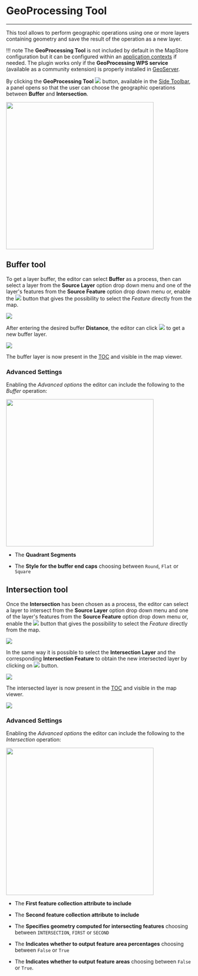 # GeoProcessing Tool

*******************

This tool allows to perform geographic operations using one or more layers containing geometry and save the result of the operation as a new layer.

!!! note
    The **GeoProcessing Tool** is not included by default in the MapStore configuration but it can be configured within an [application contexts](application-context.md#configure-plugins) if needed.
    The plugin works only if the **GeoProcessing WPS service** (available as a community extension) is properly installed in [GeoServer](http://geoserver.org/).

By clicking the **GeoProcessing Tool** <img src="../img/button/geoprocessing-button.jpg" class="ms-docbutton"/> button, available in the [Side Toolbar](mapstore-toolbars.md#side-toolbar), a panel opens so that the user can choose the geographic operations between **Buffer** and **Intersection**.

<img src="../img/geoprocessing-tool/geoprocessing-panel.jpg" class="ms-docimage" width="400px"/>

## Buffer tool

To get a layer buffer, the editor can select **Buffer** as a process, then can select a layer from the **Source Layer** option drop down menu and one of the layer's features from the **Source Feature** option drop down menu or, enable the <img src="../img/button/add_marker_button.jpg" class="ms-docbutton"/> button that gives the possibility to select the *Feature* directly from the map.

<img src="../img/geoprocessing-tool/select-buffer-feature.mp4" class="ms-docimage"/>

After entering the desired buffer **Distance**, the editor can click <img src="../img/button/run_button.jpg" class="ms-docbutton"/> to get a new buffer layer.

<img src="../img/geoprocessing-tool/run_buffer-layer.mp4" class="ms-docimage"/>

The buffer layer is now present in the [TOC](toc.md) and visible in the map viewer.

### Advanced Settings

Enabling the *Advanced options* the editor can include the following to the *Buffer* operation:

<img src="../img/geoprocessing-tool/buffer-advanced-options.jpg" class="ms-docimage" width="400px" />

* The **Quadrant Segments**

* The **Style for the buffer end caps** choosing between `Round`, `Flat` or `Square`

## Intersection tool

Once the **Intersection** has been chosen as a process, the editor can select a layer to intersect from the **Source Layer** option drop down menu and one of the layer's features from the **Source Feature** option drop down menu or, enable the <img src="../img/button/add_marker_button.jpg" class="ms-docbutton"/> button that gives the possibility to select the *Feature* directly from the map.

<img src="../img/geoprocessing-tool/select-feature.mp4" class="ms-docimage"/>

In the same way it is possible to select the **Intersection Layer** and the corresponding **Intersection Feature** to obtain the new intersected layer by clicking on <img src="../img/button/run_button.jpg" class="ms-docbutton"/> button.

<img src="../img/geoprocessing-tool/run_intersection-layer." class="ms-docimage"/>

The intersected layer is now present in the [TOC](toc.md) and visible in the map viewer.

<img src="../img/geoprocessing-tool/intersection-layer.jpg" class="ms-docimage" />

### Advanced Settings

Enabling the *Advanced options* the editor can include the following to the *Intersection* operation:

<img src="../img/geoprocessing-tool/intersection-advanced-options.jpg" class="ms-docimage" width="400px"/>

* The **First feature collection attribute to include**

* The **Second feature collection attribute to include**

* The **Specifies geometry computed for intersecting features** choosing between `INTERSECTION`, `FIRST` or `SECOND`

* The **Indicates whether to output feature area percentages** choosing between `False` or `True`

* The **Indicates whether to output feature areas** choosing between `False` or `True`.
